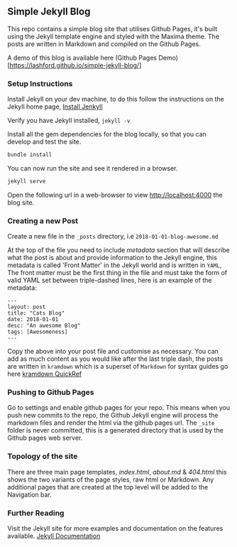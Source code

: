 ## Simple Jekyll Blog

This repo contains a simple blog site that utilises Github Pages, it's built using the Jekyll template engine and styled with the Maxima theme.  The posts are written in Markdown and compiled on the Github Pages.

A demo of this blog is available here (Github Pages Demo)[https://lashford.github.io/simple-jekyll-blog/]

### Setup Instructions

Install Jekyll on your dev machine, to do this follow the instructions on the Jekyll home page, [Install Jenkyll](https://jekyllrb.com/docs/installation)

Verify you have Jekyll installed,  `jekyll -v`

Install all the gem dependencies for the blog locally, so that you can develop and test the site.

``` bash
bundle install
```

You can now run the site and see it rendered in a browser.

``` bash
jekyll serve
```

Open the following url in a web-browser to view [http://localhost:4000](http://localhost:4000) the blog site.

### Creating a new Post

Create a new file in the `_posts` directory, i.e `2018-01-01-blog-awesome.md`

At the top of the file you need to include *metadata* section that will describe what the post is about and provide information to the Jekyll engine, this metadata is called 'Front Matter' in the Jekyll world and is written in `YAML`, The front matter must be the first thing in the file and must take the form of valid YAML set between triple-dashed lines, here is an example of the metadata:

```
---
layout: post
title: "Cats Blog"
date: 2018-01-01
desc: "An awesome Blog"
tags: [Awesomeness]
---
```

Copy the above into your post file and customise as necessary. You can add as much content as you would like after the last triple dash, the posts are written in `kramdown` which is a superset of `Markdown` for syntax guides go here [kramdown QuickRef](https://kramdown.gettalong.org/quickref.html)

### Pushing to Github Pages

Go to settings and enable github pages for your repo. This means when you push new commits to the repo, the Github Jekyll engine will process the markdown files and render the html via the github pages url.  The `_site` folder is never committed, this is a generated directory that is used by the Github pages web server.  

### Topology of the site

There are three main page templates, *index.html*, *about.md* & *404.html* this shows the two variants of the page styles, raw html or Markdown.  Any additional pages that are created at the top level will be added to the Navigation bar.

### Further Reading

Visit the Jekyll site for more examples and documentation on the features available.  [Jekyll Documentation](http://jekyllrb.com/docs)
